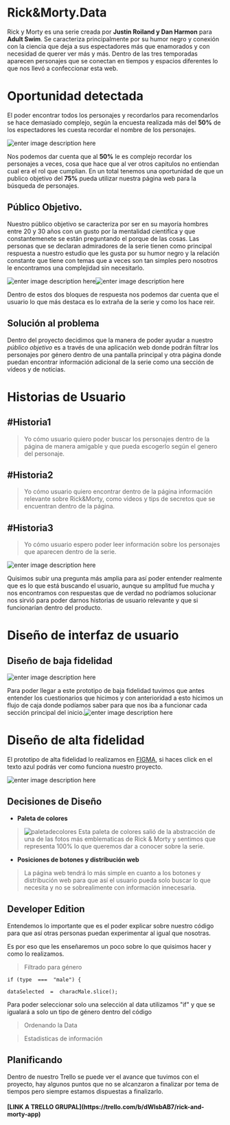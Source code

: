 
# Rick&Morty.Data

Rick y Morty es una serie creada por **Justin Roiland y Dan Harmon** para **Adult Swim**.  Se caracteriza principalmente por su humor negro y conexión con la ciencia que deja a sus espectadores más que enamorados y con necesidad de querer ver más y más.
Dentro de las tres temporadas aparecen personajes que se conectan en tiempos y espacios diferentes lo que nos llevó a confeccionar esta web.


# Oportunidad detectada

El poder encontrar todos los personajes y recordarlos para recomendarlos se hace demasiado complejo, según la encuesta realizada más del **50%** de los espectadores les cuesta recordar el nombre de los personajes.

![enter image description here](https://i.ibb.co/nBgbz9R/teescomplejo.jpg)

 Nos podemos dar cuenta que al **50%** le es complejo recordar los personajes a veces, cosa que hace que al ver otros capitulos no entiendan cual era el rol que cumplian. En un total tenemos una oportunidad de que un publico objetivo del **75%** pueda utilizar nuestra página web para la búsqueda de personajes. 

## Público Objetivo.

Nuestro público objetivo se caracteriza por ser en su mayoría hombres entre 20 y 30 años con un gusto por la mentalidad cientifica y que constantemenete se están preguntando el porque de las cosas. 
Las personas que se declaran admiradores de la serie tienen como principal respuesta a nuestro estudio que les gusta por su humor negro y la relación constante que tiene con temas que a veces son tan simples pero nosotros le encontramos una complejidad sin necesitarlo.

![enter image description here](https://i.ibb.co/qYMsLTP/preguntas-1.jpg)![enter image description here](https://i.ibb.co/RcrPnHm/preguntas2.jpg)

Dentro de estos dos bloques de respuesta nos podemos dar cuenta que el usuario lo que más destaca es lo extraña de la serie y como los hace reir.

## Solución al problema
Dentro del proyecto decidimos que la manera de poder ayudar a nuestro *público objetivo* es a través de una aplicación web donde podrán filtrar los personajes por género dentro de una pantalla principal y otra página  donde puedan encontrar información adicional de la serie como una sección de vídeos y de noticias.

# Historias de Usuario 

## #Historia1

   

>Yo cómo usuario quiero poder buscar los personajes dentro de la página de manera amigable y que pueda escogerlo según el genero del personaje.

## #Historia2
> Yo cómo usuario quiero encontrar dentro de la página información relevante sobre Rick&Morty, como videos y tips de secretos que se encuentran dentro de la página.

## #Historia3
> Yo cómo usuario espero poder leer información sobre los personajes que aparecen dentro de la serie.



![enter image description here](https://i.ibb.co/4pNHjMV/sobrelaweb.jpg)

Quisimos subir una pregunta más amplia para así poder entender realmente que es lo que está buscando el usuario, aunque su amplitud fue mucha y nos encontramos con respuestas que de verdad no podríamos solucionar nos sirvió para poder darnos historias de usuario relevante y que si funcionarían dentro del producto.

# Diseño de interfaz de usuario

## Diseño de baja fidelidad

![enter image description here](https://i.ibb.co/4N5dXpg/Rick-And-Morty-Low.jpg)

Para poder llegar a este prototipo de baja fidelidad tuvimos que antes entender los cuestionarios que hicimos  y con anterioridad a esto hicimos un flujo de caja donde podíamos saber para que nos iba a funcionar cada sección principal del inicio.![enter image description here](https://i.ibb.co/bzz8XMx/Flujo-caja.jpg)

# Diseño de  alta fidelidad
El prototipo de alta fidelidad lo realizamos en [FIGMA](https://www.figma.com/proto/G22hspxxOK9fE89ZIo0Stp/Untitled?node-id=3:0&scaling=contain&hotspot-hints=0), si haces click en el texto azul podrás ver como funciona nuestro proyecto.

![enter image description here](https://i.ibb.co/60LHcyk/figma.jpg)

## Decisiones de Diseño

* **Paleta de colores**
> ![paletadecolores](https://i.ibb.co/HK9R0Tg/paletadecolores.jpg)
> Esta paleta de colores salió de la abstracción de una de las fotos más emblematicas de Rick & Morty y sentimos que representa 100% lo que queremos dar a conocer sobre la serie.
* **Posiciones de botones y distribución web**
> La página web tendrá lo más simple en cuanto a los botones y distribución web para que así el usuario pueda solo buscar lo que necesita y no se sobrealimente con información innecesaria.

## Developer Edition
Entendemos lo importante que es el poder explicar sobre nuestro código para que así otras personas puedan experimentar al igual que nosotras. 

Es por eso que les enseñaremos un poco sobre lo que quisimos hacer y como lo realizamos.

> Filtrado para género

    if (type  ===  "male") {
    
    dataSelected  =  characMale.slice();
    
  Para poder seleccionar solo una selección al data utilizamos "if" y que se igualará a solo un tipo de género dentro del código

> Ordenando la Data


> Estadisticas de información

## Planificando

Dentro de nuestro Trello se puede ver el avance que tuvimos con el proyecto, hay algunos puntos que no se alcanzaron a finalizar por tema de tiempos pero siempre estamos dispuestas a finalizarlo.

<h4>[LINK A TRELLO GRUPAL](https://trello.com/b/dWlsbAB7/rick-and-morty-app)</h4>